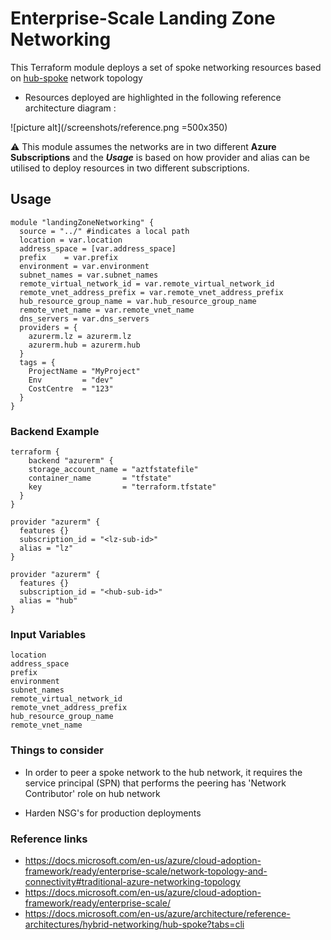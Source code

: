 # Enterprise-Scale Landing Zone Networking

This Terraform module deploys a set of spoke networking resources based on [hub-spoke](https://docs.microsoft.com/en-us/azure/architecture/reference-architectures/hybrid-networking/hub-spoke?tabs=cli) network topology

- Resources deployed are highlighted in the following reference architecture diagram :

![picture alt](/screenshots/reference.png =500x350)


:warning: This module assumes the networks are in two different **Azure Subscriptions** and the **_Usage_** is
based on how provider and alias can be utilised to deploy resources in two different subscriptions.

## Usage

```
module "landingZoneNetworking" {
  source = "../" #indicates a local path
  location = var.location
  address_space = [var.address_space]
  prefix    = var.prefix
  environment = var.environment
  subnet_names = var.subnet_names
  remote_virtual_network_id = var.remote_virtual_network_id
  remote_vnet_address_prefix = var.remote_vnet_address_prefix
  hub_resource_group_name = var.hub_resource_group_name
  remote_vnet_name = var.remote_vnet_name
  dns_servers = var.dns_servers
  providers = {
    azurerm.lz = azurerm.lz
    azurerm.hub = azurerm.hub
  }
  tags = {
    ProjectName = "MyProject"
    Env         = "dev"
    CostCentre  = "123"
  }
}

```

### Backend Example

```
terraform {
    backend "azurerm" {
    storage_account_name = "aztfstatefile"
    container_name       = "tfstate"
    key                  = "terraform.tfstate"
  }
}

provider "azurerm" {
  features {}
  subscription_id = "<lz-sub-id>"
  alias = "lz"
}

provider "azurerm" {
  features {}
  subscription_id = "<hub-sub-id>"
  alias = "hub"
}

```
### Input Variables 

```
location 
address_space 
prefix  
environment 
subnet_names 
remote_virtual_network_id 
remote_vnet_address_prefix 
hub_resource_group_name
remote_vnet_name 
```

### Things to consider

- In order to peer a spoke network to the hub network, it requires the service principal (SPN) that performs the peering has 'Network Contributor' role on hub network

- Harden NSG's for production deployments

### Reference links

- https://docs.microsoft.com/en-us/azure/cloud-adoption-framework/ready/enterprise-scale/network-topology-and-connectivity#traditional-azure-networking-topology
- https://docs.microsoft.com/en-us/azure/cloud-adoption-framework/ready/enterprise-scale/
- https://docs.microsoft.com/en-us/azure/architecture/reference-architectures/hybrid-networking/hub-spoke?tabs=cli 
